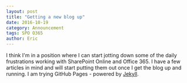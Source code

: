 ```yaml
---
layout: post
title: "Getting a new blog up"
date: 2016-10-19
category: Announcement
tags: SPO O365
author: Eric
---
```


I think I'm in a position where I can start jotting down some of the daily frustrations working with SharePoint Online and Office 365. I have a few articles in mind and will start putting them out once I get the blog up and running. I am trying GitHub Pages - powered by [Jekyll](http://jekyllrb.com).
